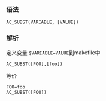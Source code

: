 ### 语法
```
AC_SUBST(VARIABLE, [VALUE])
```

### 解析

定义变量 `$VARIABLE=VALUE`到makefile中

```
AC_SUBST([FOO],[foo])
```
等价

```
FOO=foo
AC_SUBST([FOO])
```
